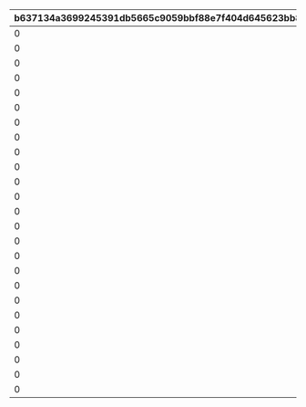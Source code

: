 |b637134a3699245391db5665c9059bbf88e7f404d645623bb85994368010b7f5|da8c4d46e9a585d4c1f90b08274c6aa93abac62adee7e7b39ee4b0b8dafbc60b|766753a6af53658cc9b0aa4c3c7ea4a5df788dfcb4ced14bc981094b5ee61ea8|8017627f7f70e523573acbee458897e878611bf68c3316e7a653ca5a5b6b290b|37d56a650850324eb6093432228909a36ba6e2e688f0f0cb14ead75363690b98|13e76427ad249f6c2dbacdd25cd5a61336af4614863d28b928a47d2edae68120|41ca5c71899f24fbd72f23f76893a9bcf2d49da6c6256c3e333799d2fad94492|2e1ba14b26ffbd357e58f4523e02ce4cf10dcd803d65a9da51d490d6c558273c|b442989609972481e842010a04be0dd3fe88ff39b4a926bf2aa3a0e8c0807f16|a681ef9aa21eb3a859f003c8dc314d4ec13dc6eb7180194bd00864da2787ce45|e487c55ff1a1816189cfb110fb1daff7098d52614120b0cc433c86208125f0c7|f544724bf142d17647b6b8c8dfab280832f6e77398cac7e65d30afd14258cdd4|c0e409f83f99add91f9f48b73b635f3940d6153db2e927c0187822f10b25f39c|a2e2a8a516092267225c6ac4aed8b852dae9602e18a00317c952eebb1d22ebcc|125385f72390b2c2adc69df9118e1d85f7a0ef47e2703fca469f3206620e74ce|281c85feea1a6528d0b9bc7d1f3dc1ee3879ce458abab2ed63e6da80ab4eca4e|
| --- | --- | --- | --- | --- | --- | --- | --- | --- | --- | --- | --- | --- | --- | --- | --- |
|0|0|0|30|0|110001|140000|0|0|1|0|91002|0|4|8|0|
|0|0|0|30|0|110002|140000|0|0|1|0|91002|0|4|8|0|
|0|0|0|30|0|110003|140000|0|0|1|0|91002|0|4|8|0|
|0|0|0|30|0|110004|140000|0|0|1|0|91002|0|4|8|0|
|0|0|0|30|0|110005|140000|0|0|1|0|91002|0|4|8|0|
|0|0|0|30|0|120001|140000|0|0|1|0|91002|0|4|8|0|
|0|0|0|30|0|120002|140000|0|0|1|0|91002|0|4|8|0|
|0|0|0|30|0|120003|140000|0|0|1|0|91002|0|4|8|0|
|0|0|0|30|0|120004|140000|0|0|1|0|91002|0|4|8|0|
|0|0|0|30|0|120005|140000|0|0|1|0|91002|0|4|8|0|
|0|0|0|30|0|130001|140000|0|0|1|0|91002|0|4|8|0|
|0|0|0|30|0|130002|140000|0|0|1|0|91002|0|4|8|0|
|0|0|0|30|0|130003|140000|0|0|1|0|91002|0|4|8|0|
|0|0|0|30|0|130004|140000|0|0|1|0|91002|0|4|8|0|
|0|0|0|30|0|130005|140000|0|0|1|0|91002|0|4|8|0|
|0|0|0|30|0|140001|140000|0|0|1|0|91002|0|4|8|0|
|0|0|0|30|0|140002|140000|0|0|1|0|91002|0|4|8|0|
|0|0|0|30|0|140003|140000|0|0|1|0|91002|0|4|8|0|
|0|0|0|30|0|140004|140000|0|0|1|0|91002|0|4|8|0|
|0|0|0|30|0|140005|140000|0|0|1|0|91002|0|4|8|0|
|0|0|0|30|0|150001|140000|0|0|1|0|91002|0|4|8|0|
|0|0|0|30|0|150002|140000|0|0|1|0|91002|0|4|8|0|
|0|0|0|30|0|150003|140000|0|0|1|0|91002|0|4|8|0|
|0|0|0|30|0|150004|140000|0|0|1|0|91002|0|4|8|0|
|0|0|0|30|0|150005|140000|0|0|1|0|91002|0|4|8|0|